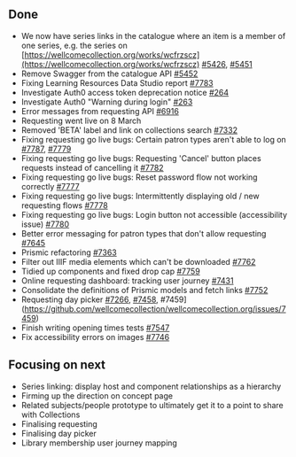 ## Done
-	We now have series links in the catalogue where an item is a member of one series, e.g. the series on [https://wellcomecollection.org/works/wcfrzscz](https://wellcomecollection.org/works/wcfrzscz) [#5426](https://github.com/wellcomecollection/platform/issues/5426), [#5451](https://github.com/wellcomecollection/platform/issues/5451)
-	Remove Swagger from the catalogue API [#5452](https://github.com/wellcomecollection/platform/issues/5452)
- Fixing Learning Resources Data Studio report [#7783](https://github.com/wellcomecollection/wellcomecollection.org/issues/7783)
-	Investigate Auth0 access token deprecation notice [#264](https://github.com/wellcomecollection/identity/issues/264)
-	Investigate Auth0 "Warning during login" [#263](https://github.com/wellcomecollection/identity/issues/263)
-	Error messages from requesting API [#6916](https://github.com/wellcomecollection/wellcomecollection.org/issues/6916)
-	Requesting went live on 8 March
-	Removed 'BETA' label and link on collections search [#7332](https://github.com/wellcomecollection/wellcomecollection.org/issues/7332)
-	Fixing requesting go live bugs: Certain patron types aren't able to log on [#7787](https://github.com/wellcomecollection/wellcomecollection.org/issues/7787), [#7779](https://github.com/wellcomecollection/wellcomecollection.org/issues/7779)
-	Fixing requesting go live bugs: Requesting 'Cancel' button places requests instead of cancelling it [#7782](https://github.com/wellcomecollection/wellcomecollection.org/issues/7782)
-	Fixing requesting go live bugs: Reset password flow not working correctly [#7777](https://github.com/wellcomecollection/wellcomecollection.org/issues/7777)
-	Fixing requesting go live bugs: Intermittently displaying old / new requesting flows [#7778](https://github.com/wellcomecollection/wellcomecollection.org/issues/7778)
-	Fixing requesting go live bugs: Login button not accessible (accessibility issue) [#7780](https://github.com/wellcomecollection/wellcomecollection.org/issues/7780)
-	Better error messaging for patron types that don't allow requesting [#7645](https://github.com/wellcomecollection/wellcomecollection.org/issues/7645)
-	Prismic refactoring [#7363](https://github.com/wellcomecollection/wellcomecollection.org/issues/7363)
-	Filter out IIIF media elements which can't be downloaded [#7762](https://github.com/wellcomecollection/wellcomecollection.org/pull/7762)
-	Tidied up components and fixed drop cap [#7759](https://github.com/wellcomecollection/wellcomecollection.org/pull/7759)
-	Online requesting dashboard: tracking user journey [#7431](https://github.com/wellcomecollection/wellcomecollection.org/issues/7431)
-	Consolidate the definitions of Prismic models and fetch links [#7752](https://github.com/wellcomecollection/wellcomecollection.org/issues/7752)
-	Requesting day picker [#7266](https://github.com/wellcomecollection/wellcomecollection.org/issues/7266), [#7458](https://github.com/wellcomecollection/wellcomecollection.org/issues/7458), #7459](https://github.com/wellcomecollection/wellcomecollection.org/issues/7459)
-	Finish writing opening times tests [#7547](https://github.com/wellcomecollection/wellcomecollection.org/issues/7547)
-	Fix accessibility errors on images [#7746](https://github.com/wellcomecollection/wellcomecollection.org/issues/7746)


## Focusing on next
- Series linking: display host and component relationships as a hierarchy
-	Firming up the direction on concept page
-	Related subjects/people prototype to ultimately get it to a point to share with Collections
-	Finalising requesting
-	Finalising day picker
-	Library membership user journey mapping
